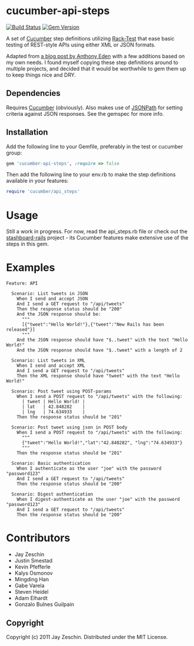 # cucumber-api-steps

[![Build Status](https://travis-ci.org/jayzes/cucumber-api-steps.png)](https://travis-ci.org/jayzes/cucumber-api-steps)
[![Gem Version](https://badge.fury.io/rb/cucumber-api-steps.png)](http://badge.fury.io/rb/cucumber-api-steps)

A set of [Cucumber](https://github.com/cucumber/cucumber) step definitions utilizing
[Rack-Test](https://github.com/brynary/rack-test) that ease basic
testing of REST-style APIs using either XML or JSON formats.

Adapted from [a blog post by Anthony Eden](http://anthonyeden.com/2013/07/10/testing-rest-apis-with-cucumber-and-rack.html) with a few additions based on my own needs.  I found myself copying these step definitions around to multiple projects, and decided that it would be worthwhile to gem them up to keep things nice and DRY.

## Dependencies

Requires [Cucumber](https://github.com/aslakhellesoy/cucumber) (obviously).  Also makes use of [JSONPath](https://github.com/joshbuddy/jsonpath) for setting criteria against JSON responses.  See the gemspec for more info.

## Installation

Add the following line to your Gemfile, preferably in the test or cucumber group:

```ruby
gem 'cucumber-api-steps', :require => false
```

Then add the following line to your env.rb to make the step definitions available in your features:

```ruby
require 'cucumber/api_steps'
```

# Usage

Still a work in progress.  For now, read the api_steps.rb file or check out the [stashboard-rails](https://github.com/jayzes/stashboard-rails) project - its Cucumber features make extensive use of the steps in this gem.

# Examples
```cucumber
Feature: API

  Scenario: List tweets in JSON
    When I send and accept JSON
    And I send a GET request to "/api/tweets"
    Then the response status should be "200"
    And the JSON response should be:
      """
      [{"tweet":"Hello World!"},{"tweet":"New Rails has been released"}]
      """
    And the JSON response should have "$..tweet" with the text "Hello World!"
    And the JSON response should have "$..tweet" with a length of 2

  Scenario: List tweets in XML
    When I send and accept XML
    And I send a GET request to "/api/tweets"
    Then the XML response should have "tweet" with the text "Hello World!"

  Scenario: Post tweet using POST-params
    When I send a POST request to "/api/tweets" with the following:
      | tweet | Hello World! |
      | lat   | 42.848282    |
      | lng   | 74.634933    |
    Then the response status should be "201"

  Scenario: Post tweet using json in POST body
    When I send a POST request to "/api/tweets" with the following:
      """
      {"tweet":"Hello World!","lat":"42.848282", "lng":"74.634933"}
      """
    Then the response status should be "201"

  Scenario: Basic authentication
    When I authenticate as the user "joe" with the password "password123"
    And I send a GET request to "/api/tweets"
    Then the response status should be "200"

  Scenario: Digest authentication
    When I digest-authenticate as the user "joe" with the password "password123"
    And I send a GET request to "/api/tweets"
    Then the response status should be "200"
```
# Contributors
* Jay Zeschin
* Justin Smestad
* Kevin Pfefferle
* Kalys Osmonov
* Mingding Han
* Gabe Varela
* Steven Heidel
* Adam Elhardt
* Gonzalo Bulnes Guilpain

## Copyright

Copyright (c) 2011 Jay Zeschin. Distributed under the MIT License.
